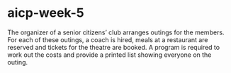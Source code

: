 # aicp-week-5
The organizer of a senior citizens’ club arranges outings for the members. For each of these outings, a coach is hired, meals at a restaurant are reserved and tickets for the theatre are booked. A program is required to work out the costs and provide a printed list showing everyone on the outing.
